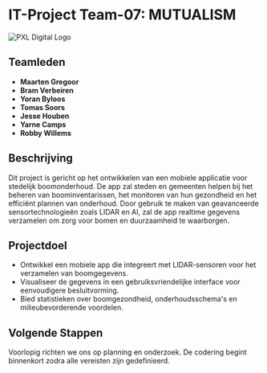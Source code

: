 # IT-Project Team-07: MUTUALISM

![PXL Digital Logo](https://www.pxl.be/Assets/website/pxl_algemeen/afbeeldingen/grotere_versie/logo_pxl_digital.png)

## Teamleden
- **Maarten Gregoor**
- **Bram Verbeiren**
- **Yoran Byloos**
- **Tomas Soors**
- **Jesse Houben**
- **Yarne Camps**
- **Robby Willems**

## Beschrijving
Dit project is gericht op het ontwikkelen van een mobiele applicatie voor stedelijk boomonderhoud. De app zal steden en gemeenten helpen bij het beheren van boominventarissen, het monitoren van hun gezondheid en het efficiënt plannen van onderhoud. Door gebruik te maken van geavanceerde sensortechnologieën zoals LIDAR en AI, zal de app realtime gegevens verzamelen om zorg voor bomen en duurzaamheid te waarborgen.

## Projectdoel
- Ontwikkel een mobiele app die integreert met LIDAR-sensoren voor het verzamelen van boomgegevens.
- Visualiseer de gegevens in een gebruiksvriendelijke interface voor eenvoudigere besluitvorming.
- Bied statistieken over boomgezondheid, onderhoudsschema's en milieubevorderende voordelen.

## Volgende Stappen
Voorlopig richten we ons op planning en onderzoek. De codering begint binnenkort zodra alle vereisten zijn gedefinieerd.
